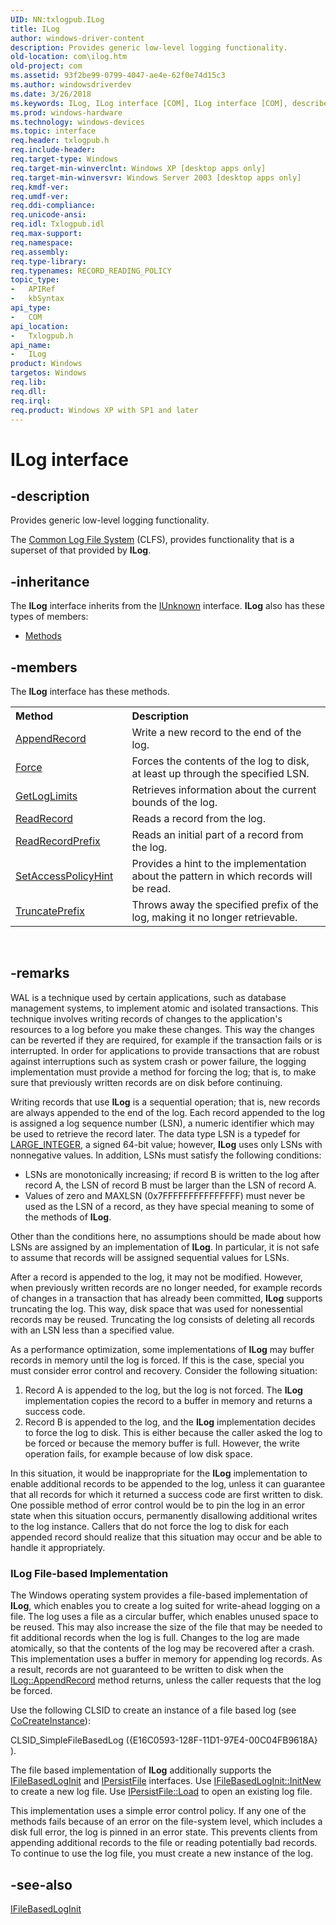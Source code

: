 ```yaml
---
UID: NN:txlogpub.ILog
title: ILog
author: windows-driver-content
description: Provides generic low-level logging functionality.
old-location: com\ilog.htm
old-project: com
ms.assetid: 93f2be99-0799-4047-ae4e-62f0e74d15c3
ms.author: windowsdriverdev
ms.date: 3/26/2018
ms.keywords: ILog, ILog interface [COM], ILog interface [COM], described, _com_ilog, com.ilog, txlogpub/ILog
ms.prod: windows-hardware
ms.technology: windows-devices
ms.topic: interface
req.header: txlogpub.h
req.include-header: 
req.target-type: Windows
req.target-min-winverclnt: Windows XP [desktop apps only]
req.target-min-winversvr: Windows Server 2003 [desktop apps only]
req.kmdf-ver: 
req.umdf-ver: 
req.ddi-compliance: 
req.unicode-ansi: 
req.idl: Txlogpub.idl
req.max-support: 
req.namespace: 
req.assembly: 
req.type-library: 
req.typenames: RECORD_READING_POLICY
topic_type:
-	APIRef
-	kbSyntax
api_type:
-	COM
api_location:
-	Txlogpub.h
api_name:
-	ILog
product: Windows
targetos: Windows
req.lib: 
req.dll: 
req.irql: 
req.product: Windows XP with SP1 and later
---
```


# ILog interface


## -description


Provides generic low-level logging functionality.


The <a href="https://msdn.microsoft.com/c8656542-ebfa-4e0a-9199-ed9632ed1ede">Common Log File System</a> (CLFS), provides functionality that is a superset of that provided by <b>ILog</b>.


## -inheritance

The <b xmlns:loc="http://microsoft.com/wdcml/l10n">ILog</b> interface inherits from the <a href="iunknown.htm">IUnknown</a> interface. <b>ILog</b> also has these types of members:
<ul>
<li><a href="https://docs.microsoft.com/">Methods</a></li>
</ul>

## -members

The <b>ILog</b> interface has these methods.
<table class="members" id="memberListMethods">
<tr>
<th align="left" width="37%">Method</th>
<th align="left" width="63%">Description</th>
</tr>
<tr data="declared;">
<td align="left" width="37%">
<a href="https://msdn.microsoft.com/e739acb5-4d93-4871-8b35-54d45138fe0f">AppendRecord</a>
</td>
<td align="left" width="63%">
Write a new record to the end of the log.

</td>
</tr>
<tr data="declared;">
<td align="left" width="37%">
<a href="https://msdn.microsoft.com/91df6049-37ce-4a46-b401-9af7d9c09f14">Force</a>
</td>
<td align="left" width="63%">
Forces the contents of the log to disk, at least up through the specified LSN.

</td>
</tr>
<tr data="declared;">
<td align="left" width="37%">
<a href="https://msdn.microsoft.com/06238436-6807-4588-9af9-03eb4c12f4e1">GetLogLimits</a>
</td>
<td align="left" width="63%">
Retrieves information about the current bounds of the log.

</td>
</tr>
<tr data="declared;">
<td align="left" width="37%">
<a href="https://msdn.microsoft.com/756d56a4-083f-45cd-bcdc-7c8a15dabae6">ReadRecord</a>
</td>
<td align="left" width="63%">
Reads a record from the log.

</td>
</tr>
<tr data="declared;">
<td align="left" width="37%">
<a href="https://msdn.microsoft.com/4a2b8529-b342-4491-a7ce-db4150223682">ReadRecordPrefix</a>
</td>
<td align="left" width="63%">
Reads an initial part of a record from the log.

</td>
</tr>
<tr data="declared;">
<td align="left" width="37%">
<a href="https://msdn.microsoft.com/a0a34300-e5de-4e47-9c61-389272283b61">SetAccessPolicyHint</a>
</td>
<td align="left" width="63%">
Provides a hint to the implementation about the pattern in which records will be read.

</td>
</tr>
<tr data="declared;">
<td align="left" width="37%">
<a href="https://msdn.microsoft.com/079c05b3-19ad-401d-ad5c-1095e897799f">TruncatePrefix</a>
</td>
<td align="left" width="63%">
Throws away the specified prefix of the log, making it no longer retrievable.

</td>
</tr>
</table> 


## -remarks



WAL is a technique used by certain applications, such as database management systems, to implement atomic and isolated transactions. This technique involves writing records of changes to the application's resources to a log before you make these changes. This way the changes can be reverted if they are required, for example if the transaction fails or is interrupted. In order for applications to provide transactions that are robust against interruptions such as system crash or power failure, the logging implementation must provide a method for forcing the log; that is, to make sure that previously written records are on disk before continuing.



Writing records that use <b>ILog</b> is a sequential operation; that is, new records are always appended to the end of the log. Each record appended to the log is assigned a log sequence number (LSN), a numeric identifier which may be used to retrieve the record later. The data type LSN is a typedef for <a href="https://msdn.microsoft.com/6a2985b6-5baf-49ab-af28-67c1374557ea">LARGE_INTEGER</a>, a signed 64-bit value; however, <b>ILog</b> uses only LSNs with nonnegative values. In addition, LSNs must satisfy the following conditions:



<ul>
<li>LSNs are monotonically increasing; if record B is written to the log after record A, the LSN of record B must be larger than the LSN of record A.
</li>
<li>Values of zero and MAXLSN (0x7FFFFFFFFFFFFFFF) must never be used as the LSN of a record, as they have special meaning to some of the methods of <b>ILog</b>.
</li>
</ul>
Other than the conditions here, no assumptions should be made about how LSNs are assigned by an implementation of <b>ILog</b>. In particular, it is not safe to assume that records will be assigned sequential values for LSNs.



After a record is appended to the log, it may not be modified. However, when previously written records are no longer needed, for example records of changes in a transaction that has already been committed, <b>ILog</b> supports truncating the log. This way, disk space that was used for nonessential records may be reused. Truncating the log consists of deleting all records with an LSN less than a specified value.



As a performance optimization, some implementations of <b>ILog</b> may buffer records in memory until the log is forced. If this is the case, special you must consider error control and recovery. Consider the following situation:

<ol>
<li>Record A is appended to the log, but the log is not forced. The <b>ILog</b> implementation copies the record to a buffer in memory and returns a success code.</li>
<li>Record B is appended to the log, and the <b>ILog</b> implementation decides to force the log to disk. This is either because the caller asked the log to be forced or because the memory buffer is full. However, the write operation fails, for example because of low disk space.</li>
</ol>
In this situation, it would be inappropriate for the <b>ILog</b> implementation to enable additional records to be appended to the log, unless it can guarantee that all records for which it returned a success code are first written to disk. One possible method of error control would be to pin the log in an error state when this situation occurs, permanently disallowing additional writes to the log instance. Callers that do not force the log to disk for each appended record should realize that this situation may occur and be able to handle it appropriately.

<h3><a id="ILog_File-based_Implementation"></a><a id="ilog_file-based_implementation"></a><a id="ILOG_FILE-BASED_IMPLEMENTATION"></a>ILog File-based Implementation</h3>
The Windows operating system provides a file-based implementation of <b>ILog</b>, which enables you to create a log suited for write-ahead logging on a file. The log uses a file as a circular buffer, which enables unused space to be reused. This may also increase the size of the file that may be needed to fit additional records when the log is full. Changes to the log are made atomically, so that the contents of the log may be recovered after a crash. This implementation uses a buffer in memory for appending log records. As a result, records are not guaranteed to be written to disk when the <a href="https://msdn.microsoft.com/e739acb5-4d93-4871-8b35-54d45138fe0f">ILog::AppendRecord</a> method returns, unless the caller requests that the log be forced.

Use the following CLSID to create an instance of a file based log (see <a href="https://msdn.microsoft.com/7295a55b-12c7-4ed0-a7a4-9ecee16afdec">CoCreateInstance</a>):

CLSID_SimpleFileBasedLog
({E16C0593-128F-11D1-97E4-00C04FB9618A}
).

The file based implementation of <b>ILog</b> additionally supports the <a href="https://msdn.microsoft.com/c499f32b-3897-4c61-b9c1-d660648aab76">IFileBasedLogInit</a> and <a href="https://msdn.microsoft.com/7d34507f-8a16-43b4-8225-010798abc546">IPersistFile</a> interfaces. Use <a href="https://msdn.microsoft.com/729c0cfc-4246-4185-af06-ed90a1955b03">IFileBasedLogInit::InitNew</a> to create a new log file. Use <a href="https://msdn.microsoft.com/8391aa5c-fe6e-4b03-9eef-7958f75910a5">IPersistFile::Load</a> to open an existing log file.

This implementation uses a simple error control policy. If any one of the methods fails because of an error on the file-system level, which includes a disk full error, the log is pinned in an error state. This prevents clients from appending additional records to the file or reading potentially bad records. To continue to use the log file, you must create a new instance of the log.




## -see-also




<a href="https://msdn.microsoft.com/c499f32b-3897-4c61-b9c1-d660648aab76">IFileBasedLogInit</a>
 

 

